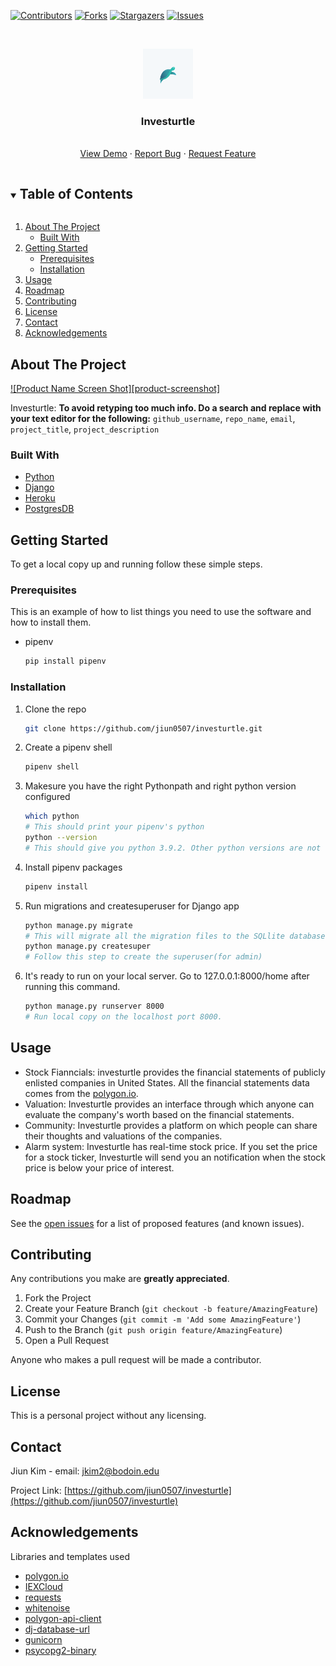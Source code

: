 <!-- PROJECT SHIELDS -->
<!--
*** I'm using markdown "reference style" links for readability.
*** Reference links are enclosed in brackets [ ] instead of parentheses ( ).
*** See the bottom of this document for the declaration of the reference variables
*** for contributors-url, forks-url, etc. This is an optional, concise syntax you may use.
*** https://www.markdownguide.org/basic-syntax/#reference-style-links
-->

[![Contributors][contributors-shield]][contributors-url]
[![Forks][forks-shield]][forks-url]
[![Stargazers][stars-shield]][stars-url]
[![Issues][issues-shield]][issues-url]

<!-- PROJECT LOGO -->
<br />
<p align="center">
  <a href="https://github.com/jiun0507/investurtle">
    <img src="static/img/logo.webp" alt="Logo" width="80" height="80">
  </a>

  <h3 align="center">Investurtle</h3>

  <p align="center">
    <br />
    <a href="https://tranquil-journey-32319.herokuapp.com/">View Demo</a>
    ·
    <a href="https://github.com/jiun0507/investurtle/issues">Report Bug</a>
    ·
    <a href="https://github.com/jiun0507/investurtle/issues">Request Feature</a>
  </p>
</p>

<!-- TABLE OF CONTENTS -->
<details open="open">
  <summary><h2 style="display: inline-block">Table of Contents</h2></summary>
  <ol>
    <li>
      <a href="#about-the-project">About The Project</a>
      <ul>
        <li><a href="#built-with">Built With</a></li>
      </ul>
    </li>
    <li>
      <a href="#getting-started">Getting Started</a>
      <ul>
        <li><a href="#prerequisites">Prerequisites</a></li>
        <li><a href="#installation">Installation</a></li>
      </ul>
    </li>
    <li><a href="#usage">Usage</a></li>
    <li><a href="#roadmap">Roadmap</a></li>
    <li><a href="#contributing">Contributing</a></li>
    <li><a href="#license">License</a></li>
    <li><a href="#contact">Contact</a></li>
    <li><a href="#acknowledgements">Acknowledgements</a></li>
  </ol>
</details>

<!-- ABOUT THE PROJECT -->

## About The Project

[![Product Name Screen Shot][product-screenshot]](https://example.com)

Investurtle:
**To avoid retyping too much info. Do a search and replace with your text editor for the following:**
`github_username`, `repo_name`, `email`, `project_title`, `project_description`

### Built With

- [Python](https://www.python.org/downloads/release/python-392/)
- [Django](https://www.djangoproject.com/)
- [Heroku](www.heroku.com)
- [PostgresDB](www.postgresql.org)

<!-- GETTING STARTED -->

## Getting Started

To get a local copy up and running follow these simple steps.

### Prerequisites

This is an example of how to list things you need to use the software and how to install them.

- pipenv
  ```sh
  pip install pipenv
  ```

### Installation

1. Clone the repo
   ```sh
   git clone https://github.com/jiun0507/investurtle.git
   ```
2. Create a pipenv shell
   ```sh
   pipenv shell
   ```
3. Makesure you have the right Pythonpath and right python version configured
   ```sh
   which python
   # This should print your pipenv's python
   python --version
   # This should give you python 3.9.2. Other python versions are not tried out.
   ```
4. Install pipenv packages
   ```sh
   pipenv install
   ```
5. Run migrations and createsuperuser for Django app
   ```sh
   python manage.py migrate
   # This will migrate all the migration files to the SQLlite database
   python manage.py createsuper
   # Follow this step to create the superuser(for admin)
   ```
6. It's ready to run on your local server. Go to 127.0.0.1:8000/home after running this command.
   ```sh
   python manage.py runserver 8000
   # Run local copy on the localhost port 8000.
   ```

<!-- USAGE EXAMPLES -->

## Usage

- Stock Fianncials: investurtle provides the financial statements of publicly enlisted companies in United States. All the financial statements data comes from the [polygon.io](https://polygon.io).
- Valuation: Investurtle provides an interface through which anyone can evaluate the company's worth based on the financial statements.
- Community: Investurtle provides a platform on which people can share their thoughts and valuations of the companies.
- Alarm system: Investurtle has real-time stock price. If you set the price for a stock ticker, Investurtle will send you an notification when the stock price is below your price of interest.

<!-- ROADMAP -->

## Roadmap

See the [open issues](https://github.com/jiun0507/investurtle/issues) for a list of proposed features (and known issues).

<!-- CONTRIBUTING -->

## Contributing

Any contributions you make are **greatly appreciated**.

1. Fork the Project
2. Create your Feature Branch (`git checkout -b feature/AmazingFeature`)
3. Commit your Changes (`git commit -m 'Add some AmazingFeature'`)
4. Push to the Branch (`git push origin feature/AmazingFeature`)
5. Open a Pull Request

Anyone who makes a pull request will be made a contributor.

<!-- LICENSE -->

## License

This is a personal project without any licensing.

<!-- CONTACT -->

## Contact

Jiun Kim - email: jkim2@bodoin.edu

Project Link: [https://github.com/jiun0507/investurtle](https://github.com/jiun0507/investurtle)

<!-- ACKNOWLEDGEMENTS -->

## Acknowledgements

Libraries and templates used

- [polygon.io](https://polygon.io)
- [IEXCloud](https://iexcloud.io)
- [requests](https://docs.python-requests.org/en/master/user/quickstart/)
- [whitenoise](http://whitenoise.evans.io/en/stable/)
- [polygon-api-client](https://pypi.org/project/polygon-api-client/)
- [dj-database-url](https://pypi.org/project/dj-database-url/)
- [gunicorn](https://docs.gunicorn.org/en/stable/configure.html)
- [psycopg2-binary](https://pypi.org/project/psycopg2-binary/)

<!-- MARKDOWN LINKS & IMAGES -->
<!-- https://www.markdownguide.org/basic-syntax/#reference-style-links -->

[contributors-shield]: https://img.shields.io/github/contributors/jiun0507/investurtle.svg?style=for-the-badge
[contributors-url]: https://github.com/jiun0507/investurtle/graphs/contributors
[forks-shield]: https://img.shields.io/github/forks/jiun0507/investurtle.svg?style=for-the-badge
[forks-url]: https://github.com/jiun0507/investurtle/network/members
[stars-shield]: https://img.shields.io/github/stars/jiun0507/investurtle.svg?style=for-the-badge
[stars-url]: https://github.com/jiun0507/investurtle/stargazers
[issues-shield]: https://img.shields.io/github/issues/jiun0507/investurtle.svg?style=for-the-badge
[issues-url]: https://github.com/jiun0507/investurtle/issues
[license-shield]: https://img.shields.io/github/license/jiun0507/investurtle.svg?style=for-the-badge
[linkedin-url]: https://linkedin.com/in/jiun0507
